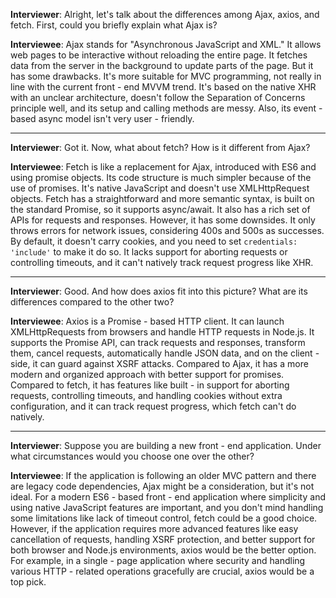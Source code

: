 **Interviewer**: Alright, let's talk about the differences among Ajax, axios, and fetch. First, could you briefly explain what Ajax is?

**Interviewee**: Ajax stands for "Asynchronous JavaScript and XML." It allows web pages to be interactive without reloading the entire page. It fetches data from the server in the background to update parts of the page. But it has some drawbacks. It's more suitable for MVC programming, not really in line with the current front - end MVVM trend. It's based on the native XHR with an unclear architecture, doesn't follow the Separation of Concerns principle well, and its setup and calling methods are messy. Also, its event - based async model isn't very user - friendly.

------

**Interviewer**: Got it. Now, what about fetch? How is it different from Ajax?

**Interviewee**: Fetch is like a replacement for Ajax, introduced with ES6 and using promise objects. Its code structure is much simpler because of the use of promises. It's native JavaScript and doesn't use XMLHttpRequest objects. Fetch has a straightforward and more semantic syntax, is built on the standard Promise, so it supports async/await. It also has a rich set of APIs for requests and responses. However, it has some downsides. It only throws errors for network issues, considering 400s and 500s as successes. By default, it doesn't carry cookies, and you need to set `credentials: 'include'` to make it do so. It lacks support for aborting requests or controlling timeouts, and it can't natively track request progress like XHR.

------

**Interviewer**: Good. And how does axios fit into this picture? What are its differences compared to the other two?

**Interviewee**: Axios is a Promise - based HTTP client. It can launch XMLHttpRequests from browsers and handle HTTP requests in Node.js. It supports the Promise API, can track requests and responses, transform them, cancel requests, automatically handle JSON data, and on the client - side, it can guard against XSRF attacks. Compared to Ajax, it has a more modern and organized approach with better support for promises. Compared to fetch, it has features like built - in support for aborting requests, controlling timeouts, and handling cookies without extra configuration, and it can track request progress, which fetch can't do natively.

------

**Interviewer**: Suppose you are building a new front - end application. Under what circumstances would you choose one over the other?

**Interviewee**: If the application is following an older MVC pattern and there are legacy code dependencies, Ajax might be a consideration, but it's not ideal. For a modern ES6 - based front - end application where simplicity and using native JavaScript features are important, and you don't mind handling some limitations like lack of timeout control, fetch could be a good choice. However, if the application requires more advanced features like easy cancellation of requests, handling XSRF protection, and better support for both browser and Node.js environments, axios would be the better option. For example, in a single - page application where security and handling various HTTP - related operations gracefully are crucial, axios would be a top pick.
